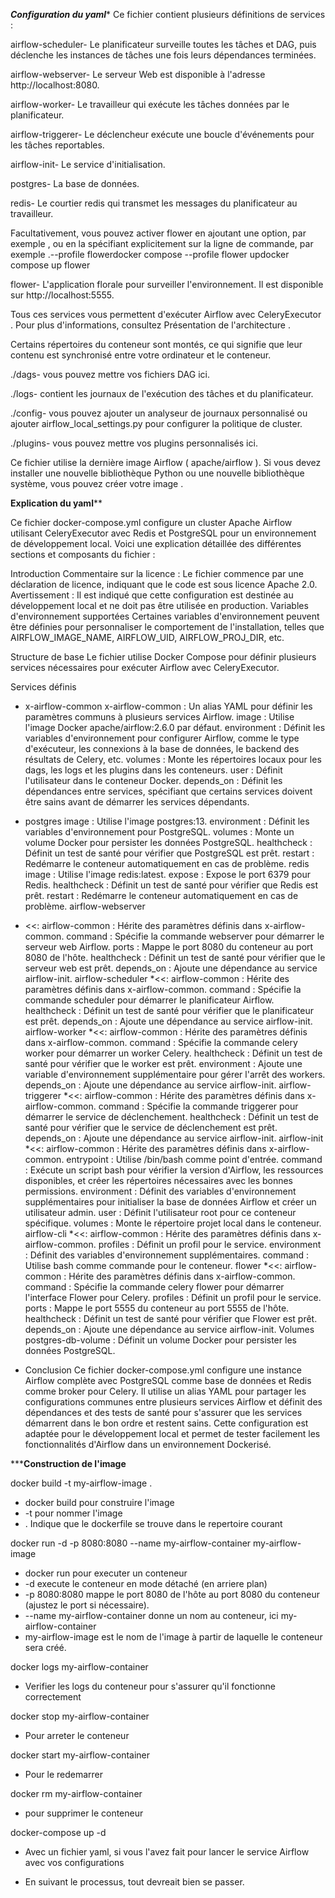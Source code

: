 ***********************Configuration du yaml************************
Ce fichier contient plusieurs définitions de services :

airflow-scheduler- Le planificateur surveille toutes les tâches et DAG, puis déclenche les instances de tâches une fois leurs dépendances terminées.

airflow-webserver- Le serveur Web est disponible à l'adresse http://localhost:8080.

airflow-worker- Le travailleur qui exécute les tâches données par le planificateur.

airflow-triggerer- Le déclencheur exécute une boucle d'événements pour les tâches reportables.

airflow-init- Le service d'initialisation.

postgres- La base de données.

redis- Le courtier redis qui transmet les messages du planificateur au travailleur.

Facultativement, vous pouvez activer flower en ajoutant une option, par exemple , ou en la spécifiant explicitement sur la ligne de commande, par exemple .--profile flowerdocker compose --profile flower updocker compose up flower

flower- L'application florale pour surveiller l'environnement. Il est disponible sur http://localhost:5555.

Tous ces services vous permettent d'exécuter Airflow avec CeleryExecutor . Pour plus d'informations, consultez Présentation de l'architecture .

Certains répertoires du conteneur sont montés, ce qui signifie que leur contenu est synchronisé entre votre ordinateur et le conteneur.

./dags- vous pouvez mettre vos fichiers DAG ici.

./logs- contient les journaux de l'exécution des tâches et du planificateur.

./config- vous pouvez ajouter un analyseur de journaux personnalisé ou ajouter airflow_local_settings.py pour configurer la politique de cluster.

./plugins- vous pouvez mettre vos plugins personnalisés ici.

Ce fichier utilise la dernière image Airflow ( apache/airflow ). Si vous devez installer une nouvelle bibliothèque Python ou une nouvelle bibliothèque système, vous pouvez créer votre image .

************************Explication du yaml**************************

Ce fichier docker-compose.yml configure un cluster Apache Airflow utilisant CeleryExecutor avec Redis et PostgreSQL pour un environnement de développement local. Voici une explication détaillée des différentes sections et composants du fichier :

Introduction
Commentaire sur la licence : Le fichier commence par une déclaration de licence, indiquant que le code est sous licence Apache 2.0.
Avertissement : Il est indiqué que cette configuration est destinée au développement local et ne doit pas être utilisée en production.
Variables d'environnement supportées
Certaines variables d'environnement peuvent être définies pour personnaliser le comportement de l'installation, telles que AIRFLOW_IMAGE_NAME, AIRFLOW_UID, AIRFLOW_PROJ_DIR, etc.

Structure de base
Le fichier utilise Docker Compose pour définir plusieurs services nécessaires pour exécuter Airflow avec CeleryExecutor.

Services définis
* x-airflow-common
    x-airflow-common : Un alias YAML pour définir les paramètres communs à plusieurs services Airflow.
    image : Utilise l'image Docker apache/airflow:2.6.0 par défaut.
    environment : Définit les variables d'environnement pour configurer Airflow, comme le type d'exécuteur, les connexions à la base de données, le backend des résultats de Celery, etc.
    volumes : Monte les répertoires locaux pour les dags, les logs et les plugins dans les conteneurs.
    user : Définit l'utilisateur dans le conteneur Docker.
    depends_on : Définit les dépendances entre services, spécifiant que certains services doivent être sains avant de démarrer les services dépendants.
* postgres
    image : Utilise l'image postgres:13.
    environment : Définit les variables d'environnement pour PostgreSQL.
    volumes : Monte un volume Docker pour persister les données PostgreSQL.
    healthcheck : Définit un test de santé pour vérifier que PostgreSQL est prêt.
    restart : Redémarre le conteneur automatiquement en cas de problème.
    redis
    image : Utilise l'image redis:latest.
    expose : Expose le port 6379 pour Redis.
    healthcheck : Définit un test de santé pour vérifier que Redis est prêt.
    restart : Redémarre le conteneur automatiquement en cas de problème.
airflow-webserver
* <<: airflow-common : Hérite des paramètres définis dans x-airflow-common.
    command : Spécifie la commande webserver pour démarrer le serveur web Airflow.
    ports : Mappe le port 8080 du conteneur au port 8080 de l'hôte.
    healthcheck : Définit un test de santé pour vérifier que le serveur web est prêt.
    depends_on : Ajoute une dépendance au service airflow-init.
    airflow-scheduler
*<<: airflow-common : Hérite des paramètres définis dans x-airflow-common.
    command : Spécifie la commande scheduler pour démarrer le planificateur Airflow.
    healthcheck : Définit un test de santé pour vérifier que le planificateur est prêt.
    depends_on : Ajoute une dépendance au service airflow-init.
airflow-worker
*<<: airflow-common : Hérite des paramètres définis dans x-airflow-common.
    command : Spécifie la commande celery worker pour démarrer un worker Celery.
    healthcheck : Définit un test de santé pour vérifier que le worker est prêt.
    environment : Ajoute une variable d'environnement supplémentaire pour gérer l'arrêt des workers.
    depends_on : Ajoute une dépendance au service airflow-init.
    airflow-triggerer
*<<: airflow-common : Hérite des paramètres définis dans x-airflow-common.
    command : Spécifie la commande triggerer pour démarrer le service de déclenchement.
    healthcheck : Définit un test de santé pour vérifier que le service de déclenchement est prêt.
    depends_on : Ajoute une dépendance au service airflow-init.
    airflow-init
*<<: airflow-common : Hérite des paramètres définis dans x-airflow-common.
    entrypoint : Utilise /bin/bash comme point d'entrée.
    command : Exécute un script bash pour vérifier la version d'Airflow, les ressources disponibles, et créer les répertoires nécessaires avec les bonnes permissions.
    environment : Définit des variables d'environnement supplémentaires pour initialiser la base de données Airflow et créer un utilisateur admin.
    user : Définit l'utilisateur root pour ce conteneur spécifique.
    volumes : Monte le répertoire projet local dans le conteneur.
    airflow-cli
*<<: airflow-common : Hérite des paramètres définis dans x-airflow-common.
    profiles : Définit un profil pour le service.
    environment : Définit des variables d'environnement supplémentaires.
    command : Utilise bash comme commande pour le conteneur.
    flower
*<<: airflow-common : Hérite des paramètres définis dans x-airflow-common.
    command : Spécifie la commande celery flower pour démarrer l'interface Flower pour Celery.
    profiles : Définit un profil pour le service.
    ports : Mappe le port 5555 du conteneur au port 5555 de l'hôte.
    healthcheck : Définit un test de santé pour vérifier que Flower est prêt.
    depends_on : Ajoute une dépendance au service airflow-init.
Volumes
postgres-db-volume : Définit un volume Docker pour persister les données PostgreSQL.

* Conclusion
Ce fichier docker-compose.yml configure une instance Airflow complète avec PostgreSQL comme base de données et Redis comme broker pour Celery. Il utilise un alias YAML pour partager les configurations communes entre plusieurs services Airflow et définit des dépendances et des tests de santé pour s'assurer que les services démarrent dans le bon ordre et restent sains. Cette configuration est adaptée pour le développement local et permet de tester facilement les fonctionnalités d'Airflow dans un environnement Dockerisé.

*************************Construction de l'image**********************

docker build -t my-airflow-image .
* docker build pour construire l'image
* -t pour nommer l'image
* . Indique que le dockerfile se trouve dans le repertoire courant

docker run -d -p 8080:8080 --name my-airflow-container my-airflow-image
* docker run pour executer un conteneur
* -d execute le conteneur en mode détaché (en arriere plan)
* -p 8080:8080 mappe le port 8080 de l'hôte au port 8080 du conteneur (ajustez le port si nécessaire).
* --name my-airflow-container donne un nom au conteneur, ici my-airflow-container
* my-airflow-image est le nom de l'image à partir de laquelle le conteneur sera créé.

docker logs my-airflow-container
* Verifier les logs du conteneur pour s'assurer qu'il fonctionne correctement 

docker stop my-airflow-container
* Pour arreter le conteneur

docker start my-airflow-container
* Pour le redemarrer

docker rm my-airflow-container
* pour supprimer le conteneur

docker-compose up -d
* Avec un fichier yaml, si vous l'avez fait pour lancer le service Airflow avec vos configurations 

* En suivant le processus, tout devreait bien se passer.
